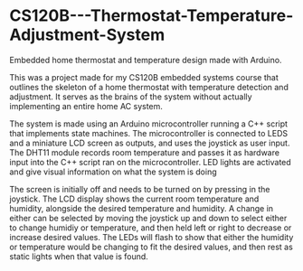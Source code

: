 # CS120B---Thermostat-Temperature-Adjustment-System
Embedded home thermostat and temperature design made with Arduino.

This was a project made for my CS120B embedded systems course that outlines the skeleton of a home thermostat with temperature detection and adjustment. It serves as the brains of the system without actually implementing an entire home AC system.

The system is made using an Arduino microcontroller running a C++ script that implements state machines. The microcontroller is connected to LEDS and a miniature LCD screen as outputs, and uses the joystick as user input. The DHT11 module records room temperature and passes it as hardware input into the C++ script ran on the microcontroller. LED lights are activated and give visual information on what the system is doing

The screen is initially off and needs to be turned on by pressing in the joystick. The LCD display shows the current room temperature and humidity, alongside the desired temperature and humidity. A change in either can be selected by moving the joystick up and down to select either to change humidiy or temperature, and then held left or right to decrease or increase desired values. The LEDs will flash to show that either the humidity or temperature would be changing to fit the desired values, and then rest as static lights when that value is found.
